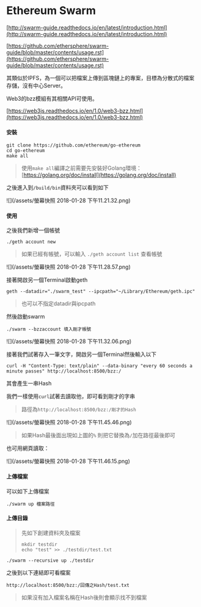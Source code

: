 # Ethereum Swarm

[http://swarm-guide.readthedocs.io/en/latest/introduction.html](http://swarm-guide.readthedocs.io/en/latest/introduction.html)

[https://github.com/ethersphere/swarm-guide/blob/master/contents/usage.rst](https://github.com/ethersphere/swarm-guide/blob/master/contents/usage.rst)

其類似於IPFS，為一個可以把檔案上傳到區塊鏈上的專案，目標為分散式的檔案存儲，沒有中心Server。

Web3的bzz模組有其相關API可使用。

[https://web3js.readthedocs.io/en/1.0/web3-bzz.html](https://web3js.readthedocs.io/en/1.0/web3-bzz.html)

#### 安裝

```
git clone https://github.com/ethereum/go-ethereum
cd go-ethereum
make all
```

> 使用`make all`編譯之前需要先安裝好Golang環境：[https://golang.org/doc/install](https://golang.org/doc/install)

之後進入到`/build/bin`資料夾可以看到如下

![](/assets/螢幕快照 2018-01-28 下午11.21.32.png)

#### 使用

之後我們新增一個帳號

```
./geth account new
```

> 如果已經有帳號，可以輸入 `./geth account list` 查看帳號

![](/assets/螢幕快照 2018-01-28 下午11.28.57.png)

接著開啟另一個Terminal啟動geth

```
geth --datadir="./swarm_test" --ipcpath="~/Library/Ethereum/geth.ipc"
```

> 也可以不指定datadir與ipcpath

然後啟動swarm

```
./swarm --bzzaccount 填入剛才帳號
```

![](/assets/螢幕快照 2018-01-28 下午11.32.06.png)

接著我們試著存入一筆文字，開啟另一個Terminal然後輸入以下

```
curl -H "Content-Type: text/plain" --data-binary "every 60 seconds a minute passes" http://localhost:8500/bzz:/
```

其會產生一串Hash

我們一樣使用`curl`試著去讀取他，即可看到剛才的字串

> 路徑為`http://localhost:8500/bzz:/剛才的Hash`

![](/assets/螢幕快照 2018-01-28 下午11.45.46.png)

> 如果Hash最後面出現如上圖的`%` 則把它替換為`/`加在路徑最後即可

也可用網頁讀取：

![](/assets/螢幕快照 2018-01-28 下午11.46.15.png)

#### 上傳檔案

可以如下上傳檔案

```
./swarm up 檔案路徑
```

#### 上傳目錄

> 先如下創建資料夾及檔案
>
> ```
> mkdir testdir
> echo "test" >> ./testdir/test.txt
> ```

```
./swarm --recursive up ./testdir
```

之後到以下連結即可看檔案

```
http://localhost:8500/bzz:/回傳之Hash/test.txt
```

> 如果沒有加入檔案名稱在Hash後則會顯示找不到檔案



